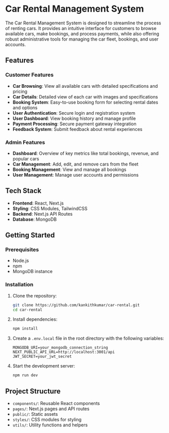 # Car Rental Management System

The Car Rental Management System is designed to streamline the process of renting cars. It provides an intuitive interface for customers to browse available cars, make bookings, and process payments, while also offering robust administrative tools for managing the car fleet, bookings, and user accounts.

## Features

### Customer Features
- **Car Browsing**: View all available cars with detailed specifications and pricing
- **Car Details**: Detailed view of each car with images and specifications
- **Booking System**: Easy-to-use booking form for selecting rental dates and options
- **User Authentication**: Secure login and registration system
- **User Dashboard**: View booking history and manage profile
- **Payment Processing**: Secure payment gateway integration
- **Feedback System**: Submit feedback about rental experiences

### Admin Features
- **Dashboard**: Overview of key metrics like total bookings, revenue, and popular cars
- **Car Management**: Add, edit, and remove cars from the fleet
- **Booking Management**: View and manage all bookings
- **User Management**: Manage user accounts and permissions

## Tech Stack

- **Frontend**: React, Next.js
- **Styling**: CSS Modules, TailwindCSS
- **Backend**: Next.js API Routes
- **Database**: MongoDB

## Getting Started

### Prerequisites

- Node.js
- npm
- MongoDB instance

### Installation

1. Clone the repository:
   ```bash
   git clone https://github.com/kankithkumar/car-rental.git
   cd car-rental
   ```

2. Install dependencies:
   ```bash
   npm install
   ```

3. Create a `.env.local` file in the root directory with the following variables:
   ```
   MONGODB_URI=your_mongodb_connection_string
   NEXT_PUBLIC_API_URL=http://localhost:3001/api
   JWT_SECRET=your_jwt_secret
   ```

4. Start the development server:
   ```bash
   npm run dev
   ```

## Project Structure

- `components/`: Reusable React components
- `pages/`: Next.js pages and API routes
- `public/`: Static assets
- `styles/`: CSS modules for styling
- `utils/`: Utility functions and helpers
